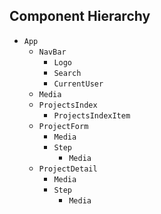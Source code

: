 ## Component Hierarchy

* `App`
  * `NavBar`
    * `Logo`
    * `Search`
    * `CurrentUser`
  * `Media`
  * `ProjectsIndex`
    * `ProjectsIndexItem`
  * `ProjectForm`
    * `Media`
    * `Step`
      * `Media`
  * `ProjectDetail`
    * `Media`
    * `Step`
      * `Media`
